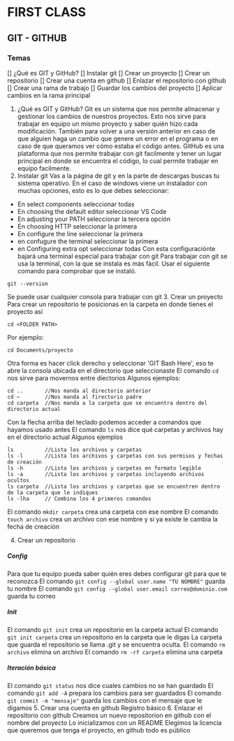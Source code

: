 # FIRST CLASS
## GIT - GITHUB
### Temas
[] ¿Qué es GIT y GitHub?
[] Instalar git
[] Crear un proyecto
[] Crear un repositorio
[] Crear una cuenta en github
[] Enlazar el repositorio con github
[] Crear una rama de trabajo
[] Guardar los cambios del proyecto
[] Aplicar cambios en la rama principal

1. ¿Qué es GIT y GitHub?
Git es un sistema que nos permite almacenar y gestionar los cambios de nuestros proyectos. Esto nos sirve para trabajar en equipo un mismo proyecto y saber quién hizo cada modificación. También para volver a una versión anterior en caso de que alguien haga un cambio que genere un error en el programa o en caso de que queramos ver cómo estaba el código antes.
GitHub es una plataforma que nos permite trabajar con git facilmente y tener un lugar principal en donde se encuentra el código, lo cual permite trabajar en equipo facilmente.
2. Instalar git
Vas a la página de git y en la parte de descargas buscas tu sistema operativo.
En el caso de windows viene un instalador con muchas opciones, esto es lo que debes seleccionar:
* En select components seleccionar todas
* En choosing the default editor seleccionar VS Code
* En adjusting your PATH seleccionar la tercera opción 
* En choosing HTTP seleccionar la primera
* En configure the line seleccionar la primera
* en confugure the terminal seleccionar la primera
* en Configuring extra opt seleccionar todas
Con esta configuraciónte bajará una terminal especial para trabajar con git
Para trabajar con git se usa la terminal, con la que se instala es más fácil.
Usar el siguiente comando para comprobar que se instaló.
```
git --version 
```
Se puede usar cualquier consola para trabajar con git
3. Crear un proyecto
Para crear un repositorio te posicionas en la carpeta en donde tienes el proyecto así
```
cd <FOLDER PATH>
```
Por ejemplo:
```
cd Documents/proyecto
```
Otra forma es hacer click derecho y seleccionar 'GIT Bash Here', eso te abre la consola ubicada en el directorio que seleccionaste
El comando `cd` nos sirve para movernos entre diectorios
Algunos ejemplos:
```
cd ..       //Nos manda al directorio anterior
cd ~        //Nos manda al firectorio padre
cd carpeta  //Nos manda a la carpeta que se encuentra dentro del directorio actual
```
Con la flecha arriba del teclado podemos acceder a comandos que hayamos usado antes
El comando `ls` nos dice qué carpetas y archivos hay en el directorio actual
Algunos ejemplos
```
ls          //Lista los archivos y carpetas
ls -l       //Lista los archivos y carpetas con sus permisos y fechas de creación
ls -h       //Lista los archivos y carpetas en formato legible
ls -a       //Lista los archivos y carpetas incluyendo archivos ocultos
ls carpeta  //Lista los archivos y carpetas que se encuentren dentro de la carpeta que le indiques
ls -lha     // Combina los 4 primeros comandos
```
El comando `mkdir carpeta` crea una carpeta con ese nombre
El comando `touch archivo` crea un archivo con ese nombre y si ya existe le cambia la fecha de creación

4. Crear un repositorio
##### Config
Para que tu equipo pueda saber quién eres debes configurar git para que te reconozca
El comando `git config --global user.name "TU NOMBRE"` guarda tu nombre 
El comando `git config --global user.email correo@dominio.com` guarda tu correo
##### Init
El comando `git init` crea un repositorio en la carpeta actual
El comando `git init carpeta` crea un repositorio en la carpeta que le digas
La carpeta que guarda el repositorio se llama .git y se encuentra oculta.
El comando `rm archivo` elimina un archivo
El comando `rm -rf carpeta` elimina una carpeta
##### Iteración básica
El comando `git status` nos dice cuales cambios no se han guardado
El comando `git add -A` prepara los cambios para ser guardados
El comando `git commit -m "mensaje"` guarda los cambios con el mensaje que le digamos
5. Crear una cuenta en github
Registro básico
6. Enlazar el repositorio con github
Creamos un nuevo repositorion en github con el nombre del proyecto 
Lo inicializamos con un README
Elegimos la licencia que queremos que tenga el proyecto, en github todo es público
